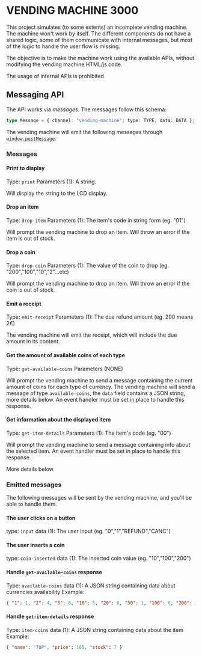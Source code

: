 # VENDING MACHINE 3000

This project simulates (to some extents) an incomplete vending machine.
The machine won't work by itself. The different components do not have a shared logic, some of them communicate with internal messages, but most of the logic to handle the user flow is missing.

The objective is to make the machine work using the available APIs, without modifying the vending machine HTML/js code.

The usage of internal APIs is prohibited

## Messaging API

The API works via _messages_.
The messages follow this schema:

```ts
type Message = { channel: "vending-machine"; type: TYPE; data: DATA };
```

The vending machine will emit the following messages through [`window.postMessage`](https://developer.mozilla.org/en-US/docs/Web/API/Window/postMessage):

### Messages

#### Print to display

Type: `print`
Parameters (1): A string.

Will display the string to the LCD display.

#### Drop an item

Type: `drop-item`
Parameters (1): The item's code in string form (eg. "01")

Will prompt the vending machine to drop an item. Will throw an error if the item is out of stock.

#### Drop a coin

Type: `drop-coin`
Parameters (1): The value of the coin to drop (eg. "200","100","10","2"...etc)

Will prompt the vending machine to drop an item. Will throw an error if the coin is out of stock.

#### Emit a receipt

Type: `emit-receipt`
Parameters (1): The due refund amount (eg. 200 means 2€)

The vending machine will emit the receipt, which will include the due amount in its content.

#### Get the amount of available coins of each type

Type: `get-available-coins`
Parameters (NONE)

Will prompt the vending machine to send a message containing the current amount of coins for each type of currency.
The vending machine will send a message of type `available-coins`, the `data` field contains a JSON string, more details below.
An event handler must be set in place to handle this response.

#### Get information about the displayed item

Type: `get-item-details`
Parameters (1): The item's code (eg. "00")

Will prompt the vending machine to send a message containing info about the selected item.
An event handler must be set in place to handle this response.

More details below.

### Emitted messages

The following messages will be sent by the vending machine, and you'll be able to handle them.

#### The user clicks on a button

type: `input`
data (1): The user input (eg. "0","1","REFUND","CANC")

#### The user inserts a coin

type: `coin-inserted`
data (1): The inserted coin value (eg. "10","100","200")

#### Handle `get-available-coins` response

Type: `available-coins`
data (1): A JSON string containing data about currencies availability
Example:

```json
{ "1": 1, "2": 4, "5": 8, "10": 5, "20": 6, "50": 1, "100": 6, "200": 3 }
```

#### Handle `get-item-details` response

Type: `item-coins`
data (1): A JSON string containing data about the item
Example:

```json
{ "name": "7UP", "price": 165, "stock": 7 }
```
